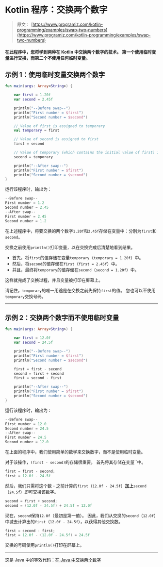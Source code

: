 # Kotlin 程序：交换两个数字

> 原文： [https://www.programiz.com/kotlin-programming/examples/swap-two-numbers](https://www.programiz.com/kotlin-programming/examples/swap-two-numbers)

#### 在此程序中，您将学到两种在 Kotlin 中交换两个数字的技术。 第一个使用临时变量进行交换，而第二个不使用任何临时变量。

## 示例 1：使用临时变量交换两个数字

```kt
fun main(args: Array<String>) {

    var first = 1.20f
    var second = 2.45f

    println("--Before swap--")
    println("First number = $first")
    println("Second number = $second")

    // Value of first is assigned to temporary
    val temporary = first

    // Value of second is assigned to first
    first = second

    // Value of temporary (which contains the initial value of first) is assigned to second
    second = temporary

    println("--After swap--")
    println("First number = $first")
    println("Second number = $second")
}
```

运行该程序时，输出为：

```kt
--Before swap--
First number = 1.2
Second number = 2.45
--After swap--
First number = 2.45
Second number = 1.2
```

在上述程序中，将要交换的两个数字`1.20f`和`2.45f`存储在变量中：分别为`first`和`second`。

交换之前使用`println()`打印变量，以在交换完成后清楚地看到结果。

*   首先，将`first`的值存储在变量`temporary`（`temporary = 1.20f`）中。
*   然后，将`second`的值存储在`first`（`first = 2.45f`）中。
*   并且，最终将`temporary`的值存储在`second`（`second = 1.20f`）中。

这样就完成了交换过程，并且变量被打印在屏幕上。

请记住，`temporary`的唯一用途是在交换之前先保持`first`的值。 您也可以不使用`temporary`交换号码。

* * *

## 示例 2：交换两个数字而不使用临时变量

```kt
fun main(args: Array<String>) {

    var first = 12.0f
    var second = 24.5f

    println("--Before swap--")
    println("First number = $first")
    println("Second number = $second")

    first = first - second
    second = first + second
    first = second - first

    println("--After swap--")
    println("First number = $first")
    println("Second number = $second")
}
```

运行该程序时，输出为：

```kt
--Before swap--
First number = 12.0
Second number = 24.5
--After swap--
First number = 24.5
Second number = 12.0
```

在上面的程序中，我们使用简单的数学来交换数字，而不是使用临时变量。

对于该操作，`(first - second)`的存储很重要。 首先将其存储在变量``中。

```kt
first = first - second;
first = 12.0f - 24.5f
```

然后，我们只需将这个数 - 之前计算的`first`（`12.0f - 24.5f`）**加上**`second`（`24.5f`）即可交换该数字。

```kt
second = first + second;
second = (12.0f - 24.5f) + 24.5f = 12.0f
```

现在，`second`保持`12.0f`（最初是第一值）。 因此，我们从交换的`second`（`12.0f`）中减去计算出的`first`（`12.0f - 24.5f`），以获得其他交换数。

```kt
first = second - first;
first = 12.0f - (12.0f - 24.5f) = 24.5f
```

交换的号码使用`println()`打印在屏幕上。

* * *

这是 Java 中的等效代码：[在 Java 中交换两个数字](/java-programming/examples/swap-two-numbers "Java Program to Swap Two numbers") 